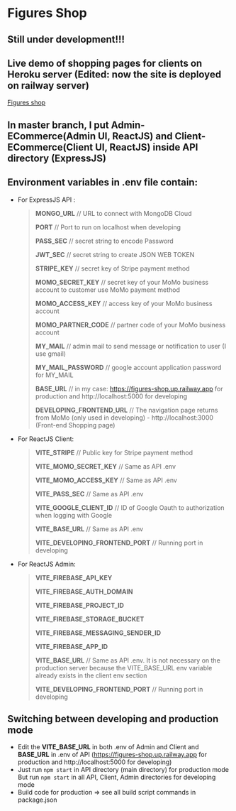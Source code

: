 # Figures Shop

## Still under development!!!

## Live demo of shopping pages for clients on Heroku server (Edited: now the site is deployed on railway server)
[Figures shop](https://figures-shop.up.railway.app/)

## In **master** branch, I put **Admin-ECommerce**(Admin UI, ReactJS) and **Client-ECommerce**(Client UI, ReactJS) inside API directory (ExpressJS)

## Environment variables in .env file contain:
- For ExpressJS API :
  >
  > **MONGO_URL**         // URL to connect with MongoDB Cloud
  > 
  > **PORT**              // Port to run on localhost when developing
  > 
  > **PASS_SEC**          // secret string to encode Password
  > 
  > **JWT_SEC**           // secret string to create JSON WEB TOKEN
  > 
  > **STRIPE_KEY**        // secret key of Stripe payment method
  > 
  > **MOMO_SECRET_KEY**   // secret key of your MoMo business account to customer use MoMo payment method
  > 
  > **MOMO_ACCESS_KEY**   // access key of your MoMo business account
  > 
  > **MOMO_PARTNER_CODE** // partner code of your MoMo business account
  > 
  > **MY_MAIL**           // admin mail to send message or notification to user (I use gmail)
  > 
  > **MY_MAIL_PASSWORD**  // google account application password for MY_MAIL
  > 
  > **BASE_URL**          // in my case: https://figures-shop.up.railway.app for production and http://localhost:5000 for developing
  > 
  > **DEVELOPING_FRONTEND_URL**          // The navigation page returns from MoMo (only used in developing) - http://localhost:3000 (Front-end Shopping page)

- For ReactJS Client:
  >
  > **VITE_STRIPE**            // Public key for Stripe payment method
  > 
  > **VITE_MOMO_SECRET_KEY**   // Same as API .env
  > 
  > **VITE_MOMO_ACCESS_KEY**   // Same as API .env
  > 
  > **VITE_PASS_SEC**          // Same as API .env
  > 
  > **VITE_GOOGLE_CLIENT_ID**  // ID of Google Oauth to authorization when logging with Google
  >
  > **VITE_BASE_URL**          // Same as API .env
  >
  > **VITE_DEVELOPING_FRONTEND_PORT**          // Running port in developing

- For ReactJS Admin:
  >
  > **VITE_FIREBASE_API_KEY**
  >
  > **VITE_FIREBASE_AUTH_DOMAIN**
  >
  > **VITE_FIREBASE_PROJECT_ID**
  >
  > **VITE_FIREBASE_STORAGE_BUCKET**
  >
  > **VITE_FIREBASE_MESSAGING_SENDER_ID**
  >
  > **VITE_FIREBASE_APP_ID**
  >
  > **VITE_BASE_URL**          // Same as API .env. It is not necessary on the production server because the VITE_BASE_URL env variable already exists in the client env section
  >
  > **VITE_DEVELOPING_FRONTEND_PORT**          // Running port in developing  

## Switching between developing and production mode
- Edit the **VITE_BASE_URL** in both .env of Admin and Client and **BASE_URL** in .env of API (https://figures-shop.up.railway.app for production and http://localhost:5000 for developing)
- Just run `npm start` in API directory (main directory) for production mode\
But run `npm start` in all API, Client, Admin directories for developing mode
- Build code for production => see all build script commands in package.json
